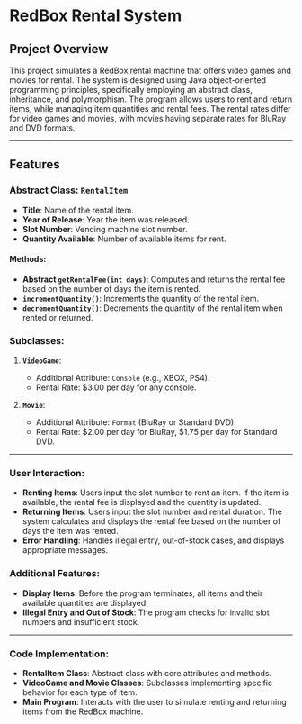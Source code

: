 # RedBox Rental System

## Project Overview
This project simulates a RedBox rental machine that offers video games and movies for rental. The system is designed using Java object-oriented programming principles, specifically employing an abstract class, inheritance, and polymorphism. The program allows users to rent and return items, while managing item quantities and rental fees. The rental rates differ for video games and movies, with movies having separate rates for BluRay and DVD formats.

---

## Features

### Abstract Class: `RentalItem`
- **Title**: Name of the rental item.
- **Year of Release**: Year the item was released.
- **Slot Number**: Vending machine slot number.
- **Quantity Available**: Number of available items for rent.

#### Methods:
- **Abstract `getRentalFee(int days)`**: Computes and returns the rental fee based on the number of days the item is rented.
- **`incrementQuantity()`**: Increments the quantity of the rental item.
- **`decrementQuantity()`**: Decrements the quantity of the rental item when rented or returned.

### Subclasses:
1. **`VideoGame`**:
   - Additional Attribute: `Console` (e.g., XBOX, PS4).
   - Rental Rate: $3.00 per day for any console.
   
2. **`Movie`**:
   - Additional Attribute: `Format` (BluRay or Standard DVD).
   - Rental Rate: $2.00 per day for BluRay, $1.75 per day for Standard DVD.

---

### User Interaction:
- **Renting Items**: Users input the slot number to rent an item. If the item is available, the rental fee is displayed and the quantity is updated.
- **Returning Items**: Users input the slot number and rental duration. The system calculates and displays the rental fee based on the number of days the item was rented.
- **Error Handling**: Handles illegal entry, out-of-stock cases, and displays appropriate messages.

### Additional Features:
- **Display Items**: Before the program terminates, all items and their available quantities are displayed.
- **Illegal Entry and Out of Stock**: The program checks for invalid slot numbers and insufficient stock.

---

### Code Implementation:
- **RentalItem Class**: Abstract class with core attributes and methods.
- **VideoGame and Movie Classes**: Subclasses implementing specific behavior for each type of item.
- **Main Program**: Interacts with the user to simulate renting and returning items from the RedBox machine.
